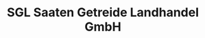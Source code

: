 ---
title: "SGL Saaten Getreide Landhandel GmbH"
url: /zuelpich/sgl-saaten-getreide-landhandel-gmbh/
shop: Landwirtschaftlich
---